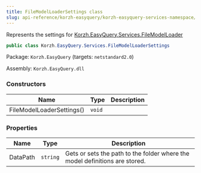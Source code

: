 ```yaml
---
title: FileModelLoaderSettings class
slug: api-reference/korzh-easyquery/korzh-easyquery-services-namespace/filemodelloadersettings-class
---
```



Represents the settings for [Korzh.EasyQuery.Services.FileModelLoader](/api-reference/korzh-easyquery/korzh-easyquery-services-namespace/filemodelloader-class)
```csharp
public class Korzh.EasyQuery.Services.FileModelLoaderSettings

```
Package: `Korzh.EasyQuery` (targets: `netstandard2.0`)

Assembly: `Korzh.EasyQuery.dll`

### Constructors

| Name | Type | Description | 
| --- | --- | --- | 
| FileModelLoaderSettings() | `void` |  | 


### Properties

| Name | Type | Description | 
| --- | --- | --- | 
| DataPath | `string` | Gets or sets the path to the folder where the model definitions are stored. |